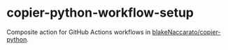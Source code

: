# copier-python-workflow-setup

Composite action for GitHub Actions workflows in [blakeNaccarato/copier-python](https://github.com/blakeNaccarato/copier-python).
